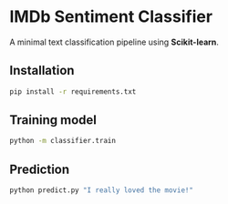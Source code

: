 # IMDb Sentiment Classifier

A minimal text classification pipeline using **Scikit-learn**.

## Installation

```bash
pip install -r requirements.txt
```

## Training model

```bash
python -m classifier.train
```

## Prediction

```bash
python predict.py "I really loved the movie!"
```

